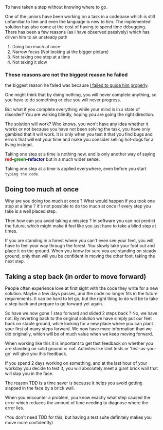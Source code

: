 To have taken a step without knowing where to go.

One of the juniors have been working on a task in a codebase which is still unfamiliar to him and even the language is
new to him.
The implemented solution has also come at the cost of having to spend time debugging.
There has been a few reasons (as i have observed passively) which has driven him to an unsteady path

1. Doing too much at once
2. Narrow focus (Not looking at the bigger picture)
3. Not taking one step at a time
4. Not taking it slow
 
### Those reasons are not the biggest reason he failed

the biggest reason he failed was because [I failed to guide him properly](/content/blogs/expressing-your-thoughts-effeciently).


One might think that by doing nothing, you will never complete anything,
so you have to do something or else you will never progress.

But what if you complete everything while your mind is in a state of disorder? You are walking blindly,
hoping you are going the right direction.

The solution will work? Who knows, you won't have any idea whether it works or not because you have not been solving the task,
you have only gambled that it will work. It is only when you test it that you find bugs and errors that will eat your time and make you consider selling hot-dogs for a living instead.

Taking one step at a time is nothing new, and is only another way of saying
**<span style="color:red">red</span>-<span style="color:green">green</span>-<span style="color:navy">refactor</span>**
but in a much wider sense.

Taking one step at a time is applied everywhere, even before you start `typing the code`.

## Doing too much at once
Why are you doing too much at once ? What would happen if you took one step at a time ?
It's not possible to do too much at once if every step you take is a well placed step.

Then how can you avoid taking a misstep ? In software you can not predict the future,
which might make it feel like you just have to take a blind step at times. 

If you are standing in a forest where you can't even see your feet, you will have to feel your way through the forest.
You slowly take your foot out and place it on the ground. When you know for sure you are standing on steady ground,
only then will you be confident in moving the other foot, taking the next step.

## Taking a step back (in order to move forward)
People often experience love at first sight with the code they write for a new solution. Maybe a few days passes,
and the code no longer fits in the future requirements. It can be hard to let go, but the right thing to do will be to
take a step back and prepare to go forward yet again.

So have we now gone 1 step forward and slided 2 steps back ?
No, we have not. By reverting back to the original solution we have simply put our feet back on stable ground,
while looking for a new place where you can plant your first of many steps forward.
We now have more information than we did originally, which will be of much value when we keep moving forward.

When working like this it is important to get fast feedback on whether you are standing on solid ground or not.
Activites like Unit tests or 'test-as-you-go' will give you this feedback.

If you spend 2 days working on something, and at the last hour of your workday you decide to test it,
you will absolutely meet a giant brick wall that will slap you in the face.

The reason TDD is a time saver is because it helps you avoid getting slapped in the face by a brick wall.

When you encounter a problem, you know exactly what step caused the error
which reduces the amount of time needing to diagnose where the error lies.

(You don't need TDD for this, but having a test suite definitely makes you move more confidently)

